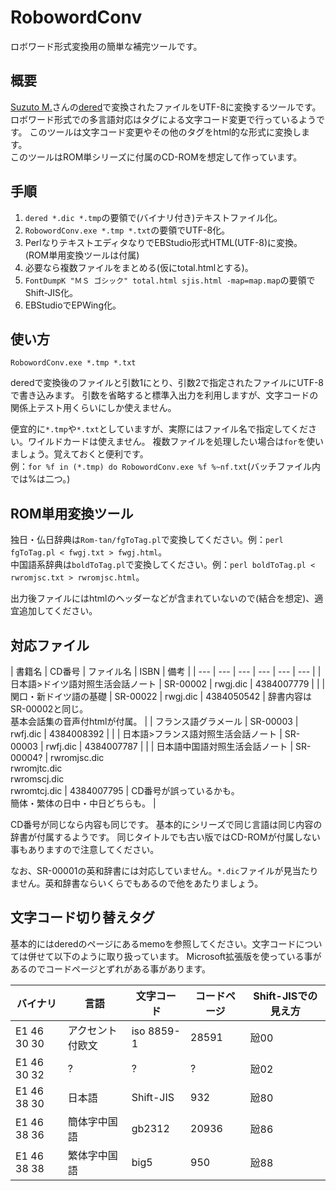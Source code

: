 # RobowordConv
ロボワード形式変換用の簡単な補完ツールです。

## 概要
[Suzuto M.](http://hp.vector.co.jp/authors/VA036002/index.html)さんの[dered](http://hp.vector.co.jp/authors/VA036002/dered/)で変換されたファイルをUTF-8に変換するツールです。  
ロボワード形式での多言語対応はタグによる文字コード変更で行っているようです。
このツールは文字コード変更やその他のタグをhtml的な形式に変換します。  
このツールはROM単シリーズに付属のCD-ROMを想定して作っています。

## 手順
1. ``dered *.dic *.tmp``の要領で(バイナリ付き)テキストファイル化。
2. ``RobowordConv.exe *.tmp *.txt``の要領でUTF-8化。
3. PerlなりテキストエディタなりでEBStudio形式HTML(UTF-8)に変換。(ROM単用変換ツールは付属)
4. 必要なら複数ファイルをまとめる(仮にtotal.htmlとする)。
5. ``FontDumpK "ＭＳ ゴシック" total.html sjis.html -map=map.map``の要領でShift-JIS化。
6. EBStudioでEPWing化。

## 使い方
```
RobowordConv.exe *.tmp *.txt
```

deredで変換後のファイルと引数1にとり、引数2で指定されたファイルにUTF-8で書き込みます。 引数を省略すると標準入出力を利用しますが、文字コードの関係上テスト用くらいにしか使えません。

便宜的に``*.tmp``や``*.txt``としていますが、実際にはファイル名で指定してください。ワイルドカードは使えません。
複数ファイルを処理したい場合は``for``を使いましょう。覚えておくと便利です。  
例：``` for %f in (*.tmp) do RobowordConv.exe %f %~nf.txt ```(バッチファイル内では%は二つ。)

## ROM単用変換ツール
独日・仏日辞典は``Rom-tan/fgToTag.pl``で変換してください。例：``perl fgToTag.pl < fwgj.txt > fwgj.html``。  
中国語系辞典は``boldToTag.pl``で変換してください。例：``perl boldToTag.pl < rwromjsc.txt > rwromjsc.html``。

出力後ファイルにはhtmlのヘッダーなどが含まれていないので(結合を想定)、適宜追加してください。

## 対応ファイル
| 書籍名 | CD番号 | ファイル名 | ISBN | 備考 |
| --- | --- | --- | --- | --- | --- |
| 日本語>ドイツ語対照生活会話ノート | SR-00002 | rwgj.dic | 4384007779 | |
| 関口・新ドイツ語の基礎 | SR-00022 | rwgj.dic | 4384050542 | 辞書内容はSR-00002と同じ。<br />基本会話集の音声付htmlが付属。 |
| フランス語グラメール | SR-00003 | rwfj.dic | 4384008392 | |
| 日本語>フランス語対照生活会話ノート | SR-00003 | rwfj.dic | 4384007787 | |
| 日本語中国語対照生活会話ノート | SR-00004? | rwromjsc.dic<br />rwromjtc.dic<br />rwromscj.dic<br />rwromtcj.dic | 4384007795 | CD番号が誤っているかも。<br />簡体・繁体の日中・中日どちらも。 |

CD番号が同じなら内容も同じです。
基本的にシリーズで同じ言語は同じ内容の辞書が付属するようです。
同じタイトルでも古い版ではCD-ROMが付属しない事もありますので注意してください。

なお、SR-00001の英和辞書には対応していません。``*.dic``ファイルが見当たりません。英和辞書ならいくらでもあるので他をあたりましょう。

## 文字コード切り替えタグ
基本的にはderedのページにあるmemoを参照してください。文字コードについては併せて以下のように取り扱っています。
Microsoft拡張版を使っている事があるのでコードページとずれがある事があります。

| バイナリ | 言語 | 文字コード | コードページ | Shift-JISでの見え方 |
| --- | --- | --- | --- | --- |
| E1 46 30 30 | アクセント付欧文 | iso 8859-1 | 28591 | 瓰00 |
| E1 46 30 32 | ? | ? | ? | 瓰02 |
| E1 46 38 30 | 日本語 | Shift-JIS | 932 | 瓰80 |
| E1 46 38 36 | 簡体字中国語 |  gb2312 | 20936 |  瓰86 |
| E1 46 38 38 | 繁体字中国語 | big5 | 950 | 瓰88 |
